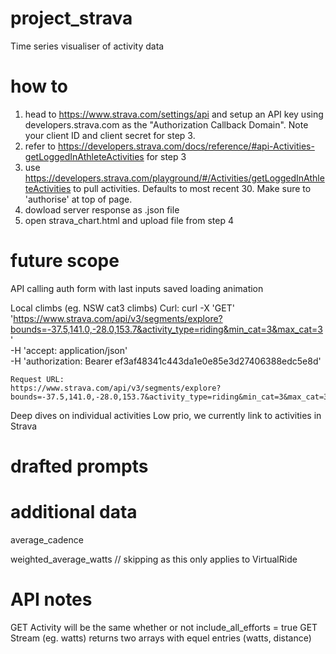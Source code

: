 # project_strava
Time series visualiser of activity data

# how to

1. head to https://www.strava.com/settings/api and setup an API key using developers.strava.com as the "Authorization Callback Domain". Note your client ID and client secret for step 3.
2. refer to https://developers.strava.com/docs/reference/#api-Activities-getLoggedInAthleteActivities for step 3
3. use https://developers.strava.com/playground/#/Activities/getLoggedInAthleteActivities to pull activities. Defaults to most recent 30. Make sure to 'authorise' at top of page.
4. dowload server response as .json file
5. open strava_chart.html and upload file from step 4


# future scope

API calling
    auth
    form with last inputs saved
    loading animation

Local climbs (eg. NSW cat3 climbs)
    Curl:
    curl -X 'GET' \
    'https://www.strava.com/api/v3/segments/explore?bounds=-37.5,141.0,-28.0,153.7&activity_type=riding&min_cat=3&max_cat=3' \
    -H 'accept: application/json' \
    -H 'authorization: Bearer ef3af48341c443da1e0e85e3d27406388edc5e8d'

    Request URL:
    https://www.strava.com/api/v3/segments/explore?bounds=-37.5,141.0,-28.0,153.7&activity_type=riding&min_cat=3&max_cat=3

Deep dives on individual activities
    Low prio, we currently link to activities in Strava



# drafted prompts


# additional data

average_cadence

weighted_average_watts // skipping as this only applies to VirtualRide

# API notes

GET Activity will be the same whether or not include_all_efforts = true
GET Stream (eg. watts) returns two arrays with equel entries (watts, distance)
